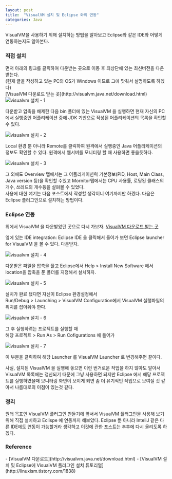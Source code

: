 ```yaml
---
layout: post
title:  "VisualVM 설치 및 Eclipse 와의 연동"
categories: Java
---
```



VisualVM을 사용하기 위해 설치하는 방법을 알아보고 Eclipse와 같은 IDE와 어떻게 연동하는지도 알아본다.


<h3>직접 설치</h3>
먼저 아래의 링크를 클릭하여 다운받는 곳으로 이동 후 최상단에 있는 최신버전을 다운받는다. <br/>
(현재 글을 작성하고 있는 PC의 OS가 Windows 이므로 그에 맞춰서 설명하도록 하겠다) <br/>
[VisualVM 다운로드 받는 곳](http://visualvm.java.net/download.html) 

<img src="/blog/image/visualvm_1.png" alt="visualvm 설치 - 1">

다운받고 압축을 해제한 다음 bin 폴더에 있는 VisualVM 을 실행하면 현재 자신의 PC에서 실행중인 어플리케이션 중에 JDK 기반으로 작성된 어플리케이션의 목록을 확인할 수 있다. 

<img src="/blog/image/visualvm_2.png" alt="visualvm 설치 - 2">

Local 환경 뿐 아니라 Remote를 클릭하여 원격에서 실행중인 Java 어플리케이션의 정보도 확인할 수 있다. 원격에서 웹서버를 모니터링 할 때 사용하면 좋을듯하다.

<img src="/blog/image/visualvm_3.png" alt="visualvm 설치 - 3">

그 외에도 Overview 탭에서는 그 어플리케이션읙 기본정보(PID, Host, Main Class, Java version 등)을 확인할 수있고 Mornitor탭에서는 CPU 사용률, 로딩된 클래스의 개수, 쓰레드의 개수등을 살펴볼 수 있었다. <br/>
사용에 대한 얘기는 다음 포스트에서 작성할 생각이니 여기까지만 하겠다. 다음은 Eclipse 플러그인으로 설치하는 방법이다. 


<h3>Eclipse 연동</h3>

위에서 VisualVM 을 다운받았던 곳으로 다시 가보자.
[VisualVM 다운로드 받는 곳](http://visualvm.java.net/download.html) 

옆에 있는 IDE integration: Eclipse IDE 을 클릭해서 들어가 보면 Eclipse launcher for VisualVM 을 볼 수 있다. 다운받자.

<img src="/blog/image/visualvm_4.png" alt="visualvm 설치 - 4">

다운받은 파일을 압축을 풀고 Eclipse에서 Help > Install New Software 에서 location을 압축을 푼 폴더를 지정해서 설치하자.

<img src="/blog/image/visualvm_5.png" alt="visualvm 설치 - 5">

설치가 완료 됐다면 자신이 Eclipse 환경설정에서 <br/>
Run/Debug > Launching > VisualVM Configuration에서 VisualVM 실행파일의 위치를 잡아줘야 한다. 

<img src="/blog/image/visualvm_6.png" alt="visualvm 설치 - 6">

그 후 실행하려는 프로젝트를 실행할 때 <br/>
해당 프로젝트 > Run As > Run Cofigurations 에 들어가 

<img src="/blog/image/visualvm_7.png" alt="visualvm 설치 - 7">

이 부분을 클릭하여 해당 Launcher 를 VisualVM Launcher 로 변경해주면 끝이다.

사실, 설치된 VisualVM 을 실행해 놓으면 이런 번거로운 작업을 하지 않아도 알아서 VisualVM 목록에는 갱신되기 때문에 그냥 사용하면 되지만 Eclipse 에서 해당 프로젝트를 실행하였을때 모니터링 화면이 보이게 되면 좀 더 유기적인 작업으로 보여질 것 같아서 나름대로의 이점이 있는것 같다. 


<h3>정리</h3>
원래 목표인 VisualVM 플러그인 만들기에 앞서서 VisualVM 플러그인을 사용해 보기 위해 직접 설치하고 Eclispe 에 연동까지 해보았다. Eclipse 뿐 아니라 InteliJ 같은 다른 IDE에도 연동이 가능할거라 생각하고 이것에 관한 포스트는 추후에 다시 올리도록 하겠다. 


<h3>Reference</h3>
- [VisualVM 다운로드](http://visualvm.java.net/download.html)
- [VisualVM 설치 및 Eclipse에 VisualVM 플러그인 설치 튜토리얼](http://linuxism.tistory.com/1838)
